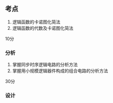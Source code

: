 ## 考点

1. 逻辑函数的卡诺图化简法
2. 逻辑函数的代数及卡诺图化简法

 10分

### 分析

1. 掌握同步时序逻辑电路的分析方法
2. 掌握用小规模逻辑器件构成的组合电路的分析方法

30分

### 设计





